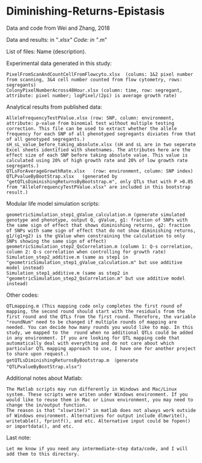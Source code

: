 # Diminishing-Returns-Epistasis
Data and code from Wei and Zhang, 2018

Data and results: in "*.xlsx" 
Code: in "*.m"

List of files: Name (description).
  
  Experimental data generated in this study:
  
    PixelFromScanAndCountCellFromFlowcyto.xlsx	(colums: 1&2 pixel number from scanning, 3&4 cell number counted from flow cytometry, rows: segregants)	
    ColonyPixelNumberAcross48Hour.xlsx (column: time, row: segregant, attribute: pixel number; logPixel/(2pi) is average growth rate)
    
  Analytical results from published data:
  
    AlleleFrequencyTestPValue.xlsx (row: SNP, column: environment, attribute: p-value from binomial test without multiple testing correction. This file can be used to extract whether the allele frequency for each SNP of all phenotyped segregants diviates from that of all genotyped segregants.)
    sH_sL_value_before_taking_absolute.xlsx (sH and sL are in two seperate Excel sheets identified with sheetnames. The attributes here are the effect size of each SNP before taking absolute value. This value is calculated using 20% of high growth rate and 20% of low growth rate segregants.)
    QTLsForAverageGrowthRate.xlsx	(row: environment, column: SNP index)
    QTLPvalueByBootStrap.xlsx	(generated by "getQTLsDiminishingReturnsByBootstrap.m", only QTLs that with P >0.05 from "AlleleFrequencyTestPValue.xlsx" are included in this bootstrap result.)
    
  Modular life model simulation scripts:
  
    geometricSimulation_step1_gValue_calculation.m (generate simulated genotype and phenotype, output Q, gValue, g1: fraction of SNPs with the same sign of effect that shows diminishing returns, g2: fraction of SNPs with same sign of effect that do not show diminishing returns, g1/(g1+g2) is the gValue when constraining the calculation to only SNPs showing the same sign of effect)
    geometricSimulation_step2_QsCorrelation.m (column 1: Q-s correlation, column 2: Q-s correlation when controlling for growth rate)
    Simulation_step2_additive.m	(same as step1 in "geometricSimulation_step1_gValue_calculation.m" but use additive model instead)
    Simulation_step1_additive.m (same as step2 in "geometricSimulation_step2_QsCorrelation.m" but use additive model instead)
    
  Other codes:
    
    QTLmapping.m (This mapping code only completes the first round of mapping, the second round should start with the residuals from the first round and the QTLs from the first round. Therefore, the variable "roundNum" need to be changed if multiple rounds of mapping are needed. You can decide how many rounds you would like to map. In this study, we mapped to the  round when no additional QTLs could be added in any environment. If you are looking for QTL mapping code that automatically deal with everything and do not care about which particular QTL mapping approach to use, I have one for another project to share upon request.)
    getQTLsDiminishingReturnsByBootstrap.m （generate "QTLPvalueByBootStrap.xlsx"）
    
Additional notes about Matlab:

    The Matlab scripts may run differently in Windows and Mac/Linux system. These scripts were writen under Windows environment. If you would like to reuse them in Mac or Linux environment, you may need to change the in/output function.
    The reason is that "xlswrite()" in matlab does not always work outside of Windows environment. Alternatives for output include dlmwrite(), writetable(), fprintf(), and etc. Alternative input could be fopen() or importdata(), and etc.

Last note:
  
    Let me know if you need any intermediate-step data/code, and I will add them to this directory.
